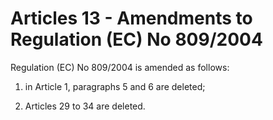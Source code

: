 # Articles 13 - Amendments to Regulation (EC) No 809/2004


Regulation (EC) No 809/2004 is amended as follows:

1. in Article 1, paragraphs 5 and 6 are deleted;

2. Articles 29 to 34 are deleted.
